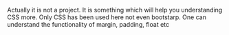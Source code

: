 Actually it is not a project. It is something which will help you understanding CSS more. Only CSS has been used here not even bootstarp. One can understand the functionality of margin, padding, float etc
